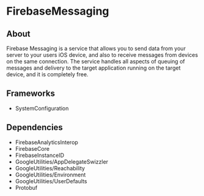 # FirebaseMessaging

## About

Firebase Messaging is a service that allows you to send data from your server to your users iOS device, and also to receive messages from devices on the same connection. The service handles all aspects of queuing of messages and delivery to the target application running on the target device, and it is completely free.

## Frameworks

* SystemConfiguration

## Dependencies

* FirebaseAnalyticsInterop
* FirebaseCore
* FirebaseInstanceID
* GoogleUtilities/AppDelegateSwizzler
* GoogleUtilities/Reachability
* GoogleUtilities/Environment
* GoogleUtilities/UserDefaults
* Protobuf
